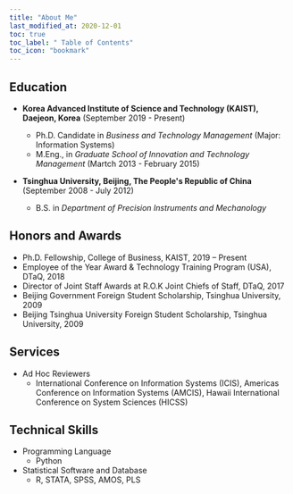 ```yaml
---
title: "About Me"
last_modified_at: 2020-12-01
toc: true
toc_label: " Table of Contents"
toc_icon: "bookmark"
---
```


## Education
* **Korea Advanced Institute of Science and Technology (KAIST), Daejeon, Korea** (September 2019 - Present)
	* Ph.D. Candidate in *Business and Technology Management* (Major: Information Systems)
	* M.Eng., in *Graduate School of Innovation and Technology Management* (Martch 2013 - February 2015)

* **Tsinghua University, Beijing, The People's Republic of China** (September 2008 - July 2012)
	* B.S. in *Department of Precision Instruments and Mechanology*


## Honors and Awards
* Ph.D. Fellowship, College of Business, KAIST, 2019 – Present
* Employee of the Year Award & Technology Training Program (USA), DTaQ, 2018
* Director of Joint Staff Awards at R.O.K Joint Chiefs of Staff, DTaQ, 2017
* Beijing Government Foreign Student Scholarship, Tsinghua University, 2009
* Beijing Tsinghua University Foreign Student Scholarship, Tsinghua University, 2009


## Services
* Ad Hoc Reviewers
	* International Conference on Information Systems (ICIS), Americas Conference on Information Systems (AMCIS), Hawaii International Conference on System Sciences (HICSS)


## Technical Skills
* Programming Language
	* Python
* Statistical Software and Database
	* R, STATA, SPSS, AMOS, PLS
